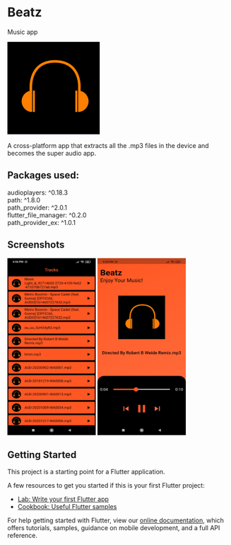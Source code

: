 # Beatz
Music app   

<img src="ReadMe/headphone.png">  


  
A cross-platform app that extracts all the .mp3 files in the device and becomes the super audio app.

## Packages used:
audioplayers: ^0.18.3  
path: ^1.8.0  
path_provider: ^2.0.1  
flutter_file_manager: ^0.2.0  
path_provider_ex: ^1.0.1

## Screenshots
<img src="ReadMe/Screenshot_2021-04-15-18-56-32-029_com.beatz_2.jpg" width=200 height=400>      <img src="ReadMe/Screenshot_2021-04-15-18-56-40-916_com.beatz_2.jpg" width=200 height=400>


## Getting Started

This project is a starting point for a Flutter application.

A few resources to get you started if this is your first Flutter project:

- [Lab: Write your first Flutter app](https://flutter.dev/docs/get-started/codelab)
- [Cookbook: Useful Flutter samples](https://flutter.dev/docs/cookbook)

For help getting started with Flutter, view our
[online documentation](https://flutter.dev/docs), which offers tutorials,
samples, guidance on mobile development, and a full API reference.
